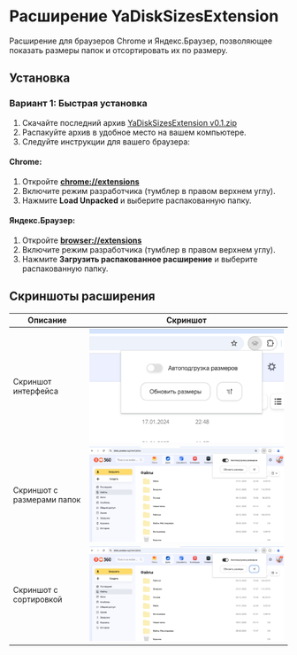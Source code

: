 # Расширение YaDiskSizesExtension

Расширение для браузеров Chrome и Яндекс.Браузер, позволяющее показать размеры папок и отсортировать их по размеру.

## Установка

### Вариант 1: Быстрая установка
1. Скачайте последний архив  [YaDiskSizesExtension v0.1.zip](https://github.com/nur-ilnur/YaDiskSizesExtension/raw/refs/heads/main/releases%20archive/YaDiskSizesExtension%20v0.1.zip)
2. Распакуйте архив в удобное место на вашем компьютере.
3. Следуйте инструкции для вашего браузера:


#### Chrome:
1. Откройте [**chrome://extensions**](chrome://extensions)
2. Включите режим разработчика (тумблер в правом верхнем углу).
3. Нажмите **Load Unpacked** и выберите распакованную папку.

#### Яндекс.Браузер:
1. Откройте [**browser://extensions**](browser://extensions)
2. Включите режим разработчика (тумблер в правом верхнем углу).
3. Нажмите **Загрузить распакованное расширение** и выберите распакованную папку.


## Скриншоты расширения



| Описание            | Скриншот                          |
|---------------------|------------------------------------|
| Скриншот интерфейса | ![Скриншот интерфейса](screenshots/base%20view.png) |
| Скриншот с размерами папок     | ![Скриншот с размерами папок](screenshots/with%20sizes.png)|
| Скриншот с сортировкой | ![Скриншот с сортировкой](screenshots/with%20sizes%20sorted.png) |

